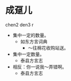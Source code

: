 



# 成趸儿
chen2 den3 r
+ 集中一定的数量。
  * 如东方言词典
    - ～往棉花收购站送。
+ 集中一定数量。
  * 泰县方言志
+ 相反：你一说我～弄错啊。
  * 泰县方言志
